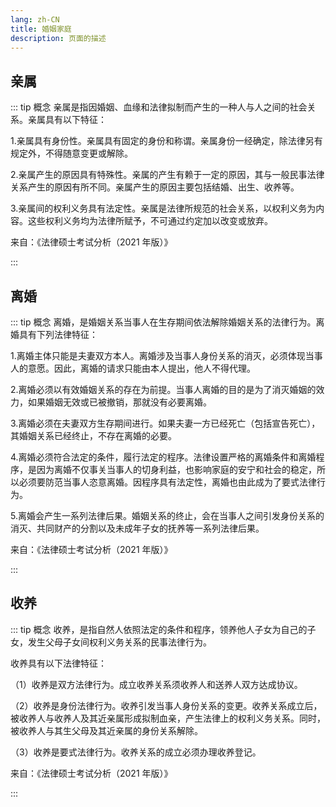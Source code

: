 ```yaml
---
lang: zh-CN
title: 婚姻家庭
description: 页面的描述
---
```


## 亲属

::: tip 概念
亲属是指因婚姻、血缘和法律拟制而产生的一种人与人之间的社会关系。亲属具有以下特征：

1.亲属具有身份性。亲属具有固定的身份和称谓。亲属身份一经确定，除法律另有规定外，不得随意变更或解除。

2.亲属产生的原因具有特殊性。亲属的产生有赖于一定的原因，其与一般民事法律关系产生的原因有所不同。亲属产生的原因主要包括结婚、出生、收养等。

3.亲属间的权利义务具有法定性。亲属是法律所规范的社会关系，以权利义务为内容。这些权利义务均为法律所赋予，不可通过约定加以改变或放弃。

<p class="from">来自：《法律硕士考试分析（2021 年版）》</p>

:::

## 离婚

::: tip 概念
离婚，是婚姻关系当事人在生存期间依法解除婚姻关系的法律行为。离婚具有下列法律特征：

1.离婚主体只能是夫妻双方本人。离婚涉及当事人身份关系的消灭，必须体现当事人的意愿。因此，离婚的请求只能由本人提出，他人不得代理。

2.离婚必须以有效婚姻关系的存在为前提。当事人离婚的目的是为了消灭婚姻的效力，如果婚姻无效或已被撤销，那就没有必要离婚。

3.离婚必须在夫妻双方生存期间进行。如果夫妻一方已经死亡（包括宣告死亡），其婚姻关系已经终止，不存在离婚的必要。

4.离婚必须符合法定的条件，履行法定的程序。法律设置严格的离婚条件和离婚程序，是因为离婚不仅事关当事人的切身利益，也影响家庭的安宁和社会的稳定，所以必须要防范当事人恣意离婚。因程序具有法定性，离婚也由此成为了要式法律行为。

5.离婚会产生一系列法律后果。婚姻关系的终止，会在当事人之间引发身份关系的消灭、共同财产的分割以及未成年子女的抚养等一系列法律后果。

<p class="from">来自：《法律硕士考试分析（2021 年版）》</p>

:::

## 收养

::: tip 概念
收养，是指自然人依照法定的条件和程序，领养他人子女为自己的子女，发生父母子女间权利义务关系的民事法律行为。

收养具有以下法律特征：

（1）收养是双方法律行为。成立收养关系须收养人和送养人双方达成协议。

（2）收养是身份法律行为。收养引发当事人身份关系的变更。收养关系成立后，被收养人与收养人及其近亲属形成拟制血亲，产生法律上的权利义务关系。同时，被收养人与其生父母及其近亲属的身份关系解除。

（3）收养是要式法律行为。收养关系的成立必须办理收养登记。

<p class="from">来自：《法律硕士考试分析（2021 年版）》</p>

:::
